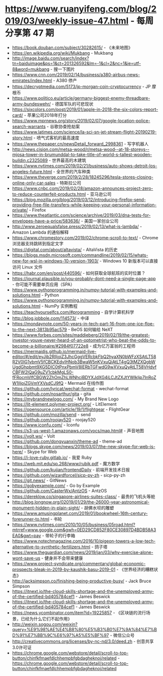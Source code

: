 # https://www.ruanyifeng.com/blog/2019/03/weekly-issue-47.html - 每周分享第 47 期

- https://book.douban.com/subject/30282615/ - 《未来地图》
- https://en.wikipedia.org/wiki/Mukbang - Mukbang
- http://image.baidu.com/search/index?tn=baiduimage&ps=1&ct=201326592&lm=-1&cl=2&nc=1&ie=utf-8&word=mukbang - 搜一下图片
- https://www.cnn.com/2019/02/14/business/a380-airbus-news-emirates/index.html - A380 停产
- https://decryptmedia.com/5173/jp-morgan-coin-cryptocurrency - JP 摩根币
- https://www.politico.eu/article/germany-biggest-enemy-threadbare-army-bundeswehr/ - 德国军队的可悲现状
- https://sixcolors.com/post/2019/01/apple-in-2018-the-six-colors-report-card/ - 苹果公司2018年打分
- https://www.mprnews.org/story/2019/02/07/google-location-police-search-warrants - 谷歌协查抢劫案
- https://www.latimes.com/science/la-sci-sn-jet-stream-flight-20190219-story.html - 喷气式客机的最高速度
- https://www.thepaper.cn/newsDetail_forward_2998361 - 写字机器人
- http://news.cision.com/metsa-wood/r/metsa-wood--at-18-storeys--mjosa-tower-in-brumunddal-to-take-title-of-world-s-tallest-wooden-buildin,c2325089 - 世界最高的木建筑
- https://www.nytimes.com/2019/02/21/business/auto-shows-detroit-los-angeles-future.html - 全世界的汽车种类
- https://www.theverge.com/2019/2/28/18245296/tesla-stores-closing-online-only-car-sales - 特斯拉公司
- https://www.cnbc.com/2019/02/28/amazon-announces-project-zero-to-reduce-counterfeit-products.html - 亚马逊公司
- https://blog.mozilla.org/blog/2019/03/12/introducing-firefox-send-providing-free-file-transfers-while-keeping-your-personal-information-private/ - Firefox
- https://www.theatlantic.com/science/archive/2019/03/dna-tests-for-envelopes-have-a-price/583636/ - 美国一家创业公司
- http://www.zeroequalsfalse.press/2019/02/13/what-is-lambda/ - Amazon Lambda 的通俗解释
- https://www.chromestory.com/2019/02/chrome-scroll-to-text/ - Chrome 浏览器支持跳转到指定文字
- https://digital.com/about/altavista/ - AltaVista 的历史
- https://blogs.msdn.microsoft.com/commandline/2019/02/15/whats-new-for-wsl-in-windows-10-version-1903/ - Windows 10 新版本可以直接访问 Linux 文件
- https://habr.com/en/post/440596/ - 如何获取全球航班的实时位置？
- https://journal.plausible.io/you-probably-dont-need-a-single-page-app - 你可能不需要单页应用（SPA）
- https://www.pythonprogramming.in/numpy-tutorial-with-examples-and-solutions.html - Python
- https://www.pythonprogramming.in/numpy-tutorial-with-examples-and-solutions.html - NumPy 实例教程
- https://teachyourselfcs.com/#programming - 自学计算机科学
- http://blog.jobbole.com/114573/ - 中译
- https://mondaynote.com/50-years-in-tech-part-16-from-one-ice-floe-to-the-next-3813b95ac579 - BeOS 如何输给 NeXT
- https://www.forbes.com/sites/maddieberg/2019/02/19/the-greatest-investor-youve-never-heard-of-an-optometrist-who-beat-the-odds-to-become-a-billionaire/#2984f07722e8 - 成为亿万富翁的工程师
- https://mermaidjs.github.io/mermaid-live-editor/#/edit/eyJjb2RlIjoiZ3JhcGggVERcbkFbQ2hyaXN0bWFzXSAtLT58R2V0IG1vbmV5fCBCKEdvIHNob3BwaW5nKVxuQiAtLT4gQ3tMZXQgbWUgdGhpbmt9XG5DIC0tPnxPbmV8IERbTGFwdG9wXVxuQyAtLT58VHdvfCBFW2lQaG9uZV1cbkMgLS0-fFRocmVlfCBGW2ZhOmZhLWNhciBDYXJdXG4iLCJtZXJtYWlkIjp7InRoZW1lIjoiZGVmYXVsdCJ9fQ - Mermaid 在线作图
- https://github.com/lyricat/wechat-format - wechat-format
- https://github.com/nosarthur/gita - gita
- https://mybrandnewlogo.com/ - My Brand New Logo
- https://lit-element.polymer-project.org/ - LitElement
- https://opensource.com/article/19/1/flightgear - FlightGear
- https://github.com/mozilla/send - send
- https://github.com/roojay520 - roojay520
- https://www.iconfu.com/ - Iconfu
- https://s3-us-west-1.amazonaws.com/vocs/map.html# - 声音地图
- https://volt.ws/ - Volt
- https://github.com/dongyuanxin/theme-ad - theme-ad
- https://blogs.skype.com/news/2019/03/07/the-new-skype-for-web-is-here/ - Skype for Web
- https://i-love-ruby.gitlab.io/ - 我爱 Ruby
- https://web.mit.edu/sp.268/www/rubik.pdf - 魔方数学
- https://github.com/kujian/frontendDaily - 前端开发技术日报
- https://github.com/wizardforcel/sicp-py-zh - sicp-py-zh
- https://git.news/ - GitNews
- https://gobyexample.com/ - Go by Example
- https://github.com/CasterWx/AntzOS - AntzOS
- https://dereklow.co/singapore-airlines-suites-class/ - 最贵的飞机头等舱
- http://blog.longnow.org/02019/01/29/the-26000-year-astronomical-monument-hidden-in-plain-sight/ - 胡佛水坝的雕塑
- https://www.amusingplanet.com/2019/01/bookwheel-16th-century-forerunner-to.html - 书轮
- https://www.nytimes.com/2010/10/05/business/05road.html?mtrref=www.google.com&gwh=0ED29CD852F80CE30897D4BDB58A3EA0&gwt=pay - 带轮子的行李箱
- https://www.notechmagazine.com/2016/10/pigeon-towers-a-low-tech-alternative-to-synthetic-fertilizers.html - 鸽子塔
- https://www.theguardian.com/news/2019/jan/03/why-exercise-alone-wont-save-us - 健身并不会带来健康
- https://www.project-syndicate.org/commentary/global-economic-prospects-bleak-in-2019-by-kaushik-basu-2019-01 - 《世界经济的糟糕状态》
- http://jacksimpson.co/finishing-being-productive-busy/ - Jack Bruce Simpson
- https://itnext.io/the-cloud-skills-shortage-and-the-unemployed-army-of-the-certified-bd405784cef1 - James Beswick
- https://itnext.io/the-cloud-skills-shortage-and-the-unemployed-army-of-the-certified-bd405784cef1 - James Beswick
- https://news.ycombinator.com/item?id=19225857 - 《区块链的流行场景，已经为什么它们不起作用》
- http://weixin.sogou.com/weixin?query=%E9%98%AE%E4%B8%80%E5%B3%B0%E7%9A%84%E7%BD%91%E7%BB%9C%E6%97%A5%E5%BF%97 - 微信公众号
- http://creativecommons.org/licenses/by-nc-nd/3.0/deed.zh - 创意共享3.0许可证
- https://chrome.google.com/webstore/detail/scroll-to-top-button/chinfkfmaefdlchhempbfgbdagheknoj/related - https://chrome.google.com/webstore/detail/scroll-to-top-button/chinfkfmaefdlchhempbfgbdagheknoj/related